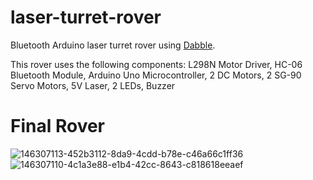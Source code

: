 # laser-turret-rover

Bluetooth Arduino laser turret rover using [Dabble](https://www.arduino.cc/reference/en/libraries/dabble/).

This rover uses the following components: L298N Motor Driver, HC-06 Bluetooth Module, Arduino Uno Microcontroller, 2 DC Motors, 2 SG-90 Servo Motors, 5V Laser, 2 LEDs, Buzzer

# Final Rover
![146307113-452b3112-8da9-4cdd-b78e-c46a66c1ff36](https://user-images.githubusercontent.com/113132083/189241184-66ef43c0-3c80-48f9-881e-3bc2aea411fb.jpg)
![146307110-4c1a3e88-e1b4-42cc-8643-c818618eeaef](https://user-images.githubusercontent.com/113132083/189241187-ff6644ed-e008-4b68-b12f-3d8998cdf9b9.jpg)
